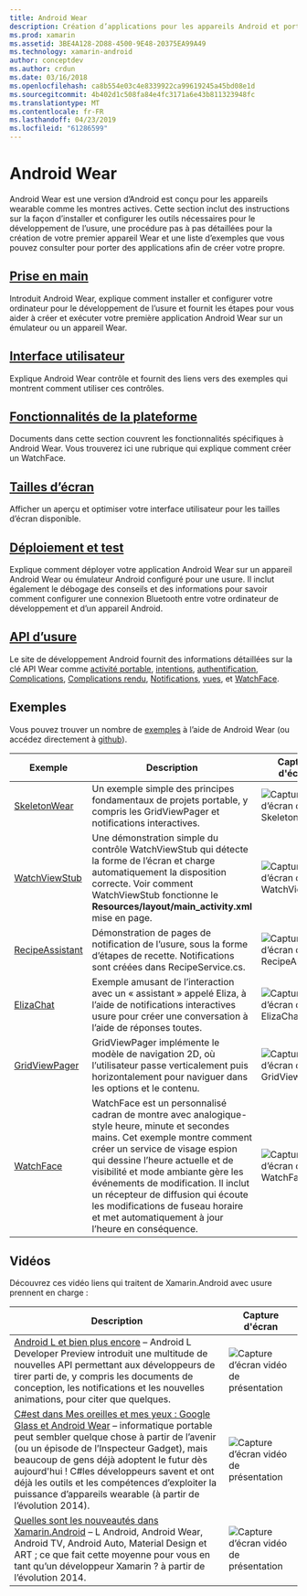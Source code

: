 ```yaml
---
title: Android Wear
description: Création d’applications pour les appareils Android et portable.
ms.prod: xamarin
ms.assetid: 3BE4A128-2D88-4500-9E48-20375EA99A49
ms.technology: xamarin-android
author: conceptdev
ms.author: crdun
ms.date: 03/16/2018
ms.openlocfilehash: ca8b554e03c4e8339922ca99619245a45bd08e1d
ms.sourcegitcommit: 4b402d1c508fa84e4fc3171a6e43b811323948fc
ms.translationtype: MT
ms.contentlocale: fr-FR
ms.lasthandoff: 04/23/2019
ms.locfileid: "61286599"
---
```

# <a name="android-wear"></a>Android Wear

Android Wear est une version d’Android est conçu pour les appareils wearable comme les montres actives. Cette section inclut des instructions sur la façon d’installer et configurer les outils nécessaires pour le développement de l’usure, une procédure pas à pas détaillées pour la création de votre premier appareil Wear et une liste d’exemples que vous pouvez consulter pour porter des applications afin de créer votre propre.

##  <a name="getting-startedandroidwearget-startedindexmd"></a>[Prise en main](~/android/wear/get-started/index.md)

Introduit Android Wear, explique comment installer et configurer votre ordinateur pour le développement de l’usure et fournit les étapes pour vous aider à créer et exécuter votre première application Android Wear sur un émulateur ou un appareil Wear.

##  <a name="user-interfaceandroidwearuser-interfaceindexmd"></a>[Interface utilisateur](~/android/wear/user-interface/index.md)

Explique Android Wear contrôle et fournit des liens vers des exemples qui montrent comment utiliser ces contrôles.

##  <a name="platform-featuresandroidwearplatformindexmd"></a>[Fonctionnalités de la plateforme](~/android/wear/platform/index.md)

Documents dans cette section couvrent les fonctionnalités spécifiques à Android Wear. Vous trouverez ici une rubrique qui explique comment créer un WatchFace.

##  <a name="screen-sizesandroidwearscreen-sizesmd"></a>[Tailles d’écran](~/android/wear/screen-sizes.md)

Afficher un aperçu et optimiser votre interface utilisateur pour les tailles d’écran disponible.

##  <a name="deployment--testingandroidweardeploy-testindexmd"></a>[Déploiement et test](~/android/wear/deploy-test/index.md)

Explique comment déployer votre application Android Wear sur un appareil Android Wear ou émulateur Android configuré pour une usure. Il inclut également le débogage des conseils et des informations pour savoir comment configurer une connexion Bluetooth entre votre ordinateur de développement et d’un appareil Android.

##  <a name="wear-apishttpsdeveloperandroidcomreferenceandroidsupportwearable"></a>[API d’usure](https://developer.android.com/reference/android/support/wearable)

Le site de développement Android fournit des informations détaillées sur la clé API Wear comme [activité portable](https://developer.android.com/reference/android/support/wearable/activity/package-summary.html), [intentions](https://developer.android.com/reference/com/google/android/wearable/intent/package-summary.html), [authentification](https://developer.android.com/reference/android/support/wearable/authentication/package-summary.html), [ Complications](https://developer.android.com/reference/android/support/wearable/complications/package-summary.html), [Complications rendu](https://developer.android.com/reference/android/support/wearable/complications/rendering/package-summary.html), [Notifications](https://developer.android.com/reference/android/support/wearable/notifications/package-summary.html), [vues](https://developer.android.com/reference/android/support/wearable/view/package-summary.html), et [WatchFace](https://developer.android.com/reference/android/support/wearable/watchface/package-summary.html).



## <a name="samples"></a>Exemples

Vous pouvez trouver un nombre de [exemples](https://developer.xamarin.com/samples/android/Android%20Wear/) à l’aide de Android Wear (ou accédez directement à [github](https://github.com/xamarin/monodroid-samples/tree/master/wear)). 

|Exemple|Description|Capture d'écran|
|--- |--- |--- |
|[SkeletonWear](https://developer.xamarin.com/samples/SkeletonWear/)|Un exemple simple des principes fondamentaux de projets portable, y compris les GridViewPager et notifications interactives.|![Capture d’écran de Skeletonwear](images/skeleton.png)|
|[WatchViewStub](https://developer.xamarin.com/samples/WatchViewStub/)|Une démonstration simple du contrôle WatchViewStub qui détecte la forme de l’écran et charge automatiquement la disposition correcte.  Voir comment WatchViewStub fonctionne le **Resources/layout/main_activity.xml** mise en page.|![Capture d’écran de WatchViewStub](images/watchview.png)|
|[RecipeAssistant](https://developer.xamarin.com/samples/RecipeAssistant/)|Démonstration de pages de notification de l’usure, sous la forme d’étapes de recette. Notifications sont créées dans RecipeService.cs.|![Capture d’écran de RecipeAssistant](images/recipeassist.png)|
|[ElizaChat](https://developer.xamarin.com/samples/ElizaChat/)|Exemple amusant de l’interaction avec un « assistant » appelé Eliza, à l’aide de notifications interactives usure pour créer une conversation à l’aide de réponses toutes.|![Capture d’écran de ElizaChat](images/eliza.png)|
|[GridViewPager](https://developer.xamarin.com/samples/GridViewPager/)|GridViewPager implémente le modèle de navigation 2D, où l’utilisateur passe verticalement puis horizontalement pour naviguer dans les options et le contenu.|![Capture d’écran de GridViewPager](images/gridviewpager.png)|
|[WatchFace](https://developer.xamarin.com/samples/monodroid/wear/WatchFace)|WatchFace est un personnalisé cadran de montre avec analogique-style heure, minute et secondes mains. Cet exemple montre comment créer un service de visage espion qui dessine l’heure actuelle et de visibilité et mode ambiante gère les événements de modification. Il inclut un récepteur de diffusion qui écoute les modifications de fuseau horaire et met automatiquement à jour l’heure en conséquence.|![Capture d’écran de WatchFace](images/gridviewpager.png)|


##  <a name="videos"></a>Vidéos

Découvrez ces vidéo liens qui traitent de Xamarin.Android avec usure prennent en charge :

|Description|Capture d'écran|
|--- |--- |
|[Android L et bien plus encore](https://blog.xamarin.com/webinar-recording-android-l-and-so-much-more/) &ndash; Android L Developer Preview introduit une multitude de nouvelles API permettant aux développeurs de tirer parti de, y compris les documents de conception, les notifications et les nouvelles animations, pour citer que quelques.|![Capture d’écran vidéo de présentation](images/video-android-l.png)|
|[C#est dans Mes oreilles et mes yeux : Google Glass et Android Wear](https://www.youtube.com/watch?v=80H8tXByZQc) &ndash; informatique portable peut sembler quelque chose à partir de l’avenir (ou un épisode de l’Inspecteur Gadget), mais beaucoup de gens déjà adoptent le futur dès aujourd'hui ! C#les développeurs savent et ont déjà les outils et les compétences d’exploiter la puissance d’appareils wearable (à partir de l’évolution 2014).|![Capture d’écran vidéo de présentation](images/video-eyes-ears.png)|
|[Quelles sont les nouveautés dans Xamarin.Android](https://www.youtube.com/watch?v=Gpqc2XZIQfU) &ndash; L Android, Android Wear, Android TV, Android Auto, Material Design et ART ; ce que fait cette moyenne pour vous en tant qu’un développeur Xamarin ? à partir de l’évolution 2014.|![Capture d’écran vidéo de présentation](Images/video-whats-new.png)|


<!--

March 18
https://blog.xamarin.com/android-wear/

August 14
https://blog.xamarin.com/android-l-developer-preview-android-wear-support/

August 27
https://blog.xamarin.com/tips-for-your-first-android-wear-app/

Watch Face
https://github.com/Redth/Xamarin.Wear.WatchFace
-->

